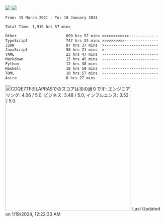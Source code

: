 <div>
  <img src="https://github-readme-stats.vercel.app/api?username=naporin0624&count_private=true&show_icons=true" />
  <img src="https://github-readme-stats.vercel.app/api/top-langs/?username=naporin0624&layout=compact&hide=css" />
  <!--START_SECTION:waka-->

```txt
From: 15 March 2021 - To: 18 January 2024

Total Time: 1,919 hrs 57 mins

Other                      899 hrs 57 mins >>>>>>>>>>>>-------------   46.87 %
TypeScript                 747 hrs 24 mins >>>>>>>>>>---------------   38.93 %
JSON                       87 hrs 37 mins  >------------------------   04.56 %
JavaScript                 56 hrs 21 mins  >------------------------   02.94 %
YAML                       23 hrs 47 mins  -------------------------   01.24 %
Markdown                   15 hrs 45 mins  -------------------------   00.82 %
Python                     12 hrs 38 mins  -------------------------   00.66 %
Haskell                    10 hrs 59 mins  -------------------------   00.57 %
TOML                       10 hrs 57 mins  -------------------------   00.57 %
Astro                      6 hrs 27 mins   -------------------------   00.34 %
```

<!--END_SECTION:waka-->
  
  <!--START_SECTION:lapras-card-->
<p ><a href="https://lapras.com/public/CDQE7TF" target="_blank" rel="noopener noreferrer"><img alt="CDQE7TFのLAPRASでのスコアは次の通りです: エンジニアリング: 4.06 / 5.0, ビジネス: 3.48 / 5.0, インフルエンス: 3.52 / 5.0." src="https://lapras-card-generator.vercel.app/api/svg?e=4.06&b=3.48&i=3.52&b1=%23232323&b2=%236d6d6d&i1=%23212121&i2=%23818181&l=ja" width="400" ></a>  
Last Updated on 1/19/2024, 12:22:33 AM</p>
<!--END_SECTION:lapras-card-->
</div>
